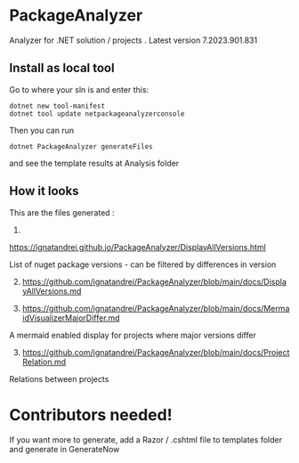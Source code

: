 # PackageAnalyzer

Analyzer for .NET solution / projects . Latest version 7.2023.901.831


## Install as local tool

Go to where your sln is and enter this:
```
dotnet new tool-manifest
dotnet tool update netpackageanalyzerconsole
```

Then you can run

```
dotnet PackageAnalyzer generateFiles
```

and see the template results at Analysis folder


## How it looks

This are the files generated :

1. 
https://ignatandrei.github.io/PackageAnalyzer/DisplayAllVersions.html

List of nuget  package versions - can be filtered by differences in version

2.  https://github.com/ignatandrei/PackageAnalyzer/blob/main/docs/DisplayAllVersions.md

3. https://github.com/ignatandrei/PackageAnalyzer/blob/main/docs/MermaidVisualizerMajorDiffer.md

A mermaid enabled display for projects where major versions differ 

3.  https://github.com/ignatandrei/PackageAnalyzer/blob/main/docs/ProjectRelation.md

Relations between projects

# Contributors needed!

If you want more to generate, add a Razor / .cshtml file to templates folder and generate in GenerateNow
